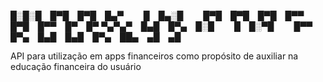 
█░█░█ █▀█ █▀█ █▄▀   █ █▄░█   █▀█ █▀█ █▀█ █▀▀ █▀█ █▀▀ █▀ █▀
▀▄▀▄▀ █▄█ █▀▄ █░█   █ █░▀█   █▀▀ █▀▄ █▄█ █▄█ █▀▄ ██▄ ▄█ ▄█

API para utilização em apps financeiros como propósito de auxiliar na educação financeira do usuário
